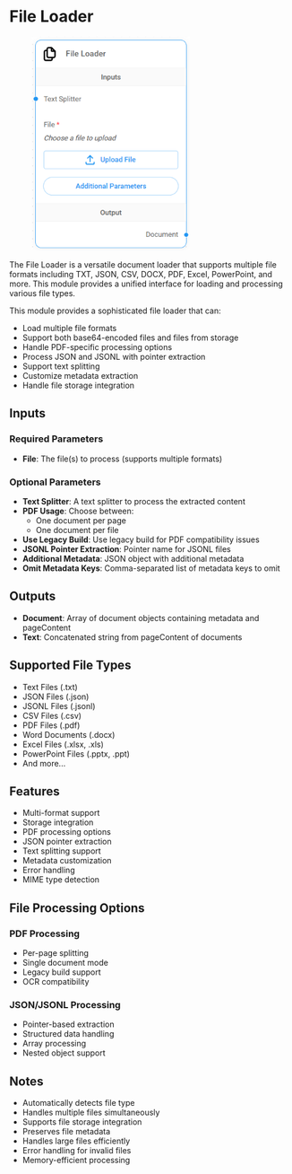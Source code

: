 # File Loader

<figure><img src="../../../.gitbook/assets/image (1) (1) (1) (1) (1) (1) (1) (1) (1).png" alt="" width="282"><figcaption></figcaption></figure>

The File Loader is a versatile document loader that supports multiple file formats including TXT, JSON, CSV, DOCX, PDF, Excel, PowerPoint, and more. This module provides a unified interface for loading and processing various file types.

This module provides a sophisticated file loader that can:
- Load multiple file formats
- Support both base64-encoded files and files from storage
- Handle PDF-specific processing options
- Process JSON and JSONL with pointer extraction
- Support text splitting
- Customize metadata extraction
- Handle file storage integration

## Inputs

### Required Parameters
- **File**: The file(s) to process (supports multiple formats)

### Optional Parameters
- **Text Splitter**: A text splitter to process the extracted content
- **PDF Usage**: Choose between:
  - One document per page
  - One document per file
- **Use Legacy Build**: Use legacy build for PDF compatibility issues
- **JSONL Pointer Extraction**: Pointer name for JSONL files
- **Additional Metadata**: JSON object with additional metadata
- **Omit Metadata Keys**: Comma-separated list of metadata keys to omit

## Outputs

- **Document**: Array of document objects containing metadata and pageContent
- **Text**: Concatenated string from pageContent of documents

## Supported File Types
- Text Files (.txt)
- JSON Files (.json)
- JSONL Files (.jsonl)
- CSV Files (.csv)
- PDF Files (.pdf)
- Word Documents (.docx)
- Excel Files (.xlsx, .xls)
- PowerPoint Files (.pptx, .ppt)
- And more...

## Features
- Multi-format support
- Storage integration
- PDF processing options
- JSON pointer extraction
- Text splitting support
- Metadata customization
- Error handling
- MIME type detection

## File Processing Options

### PDF Processing
- Per-page splitting
- Single document mode
- Legacy build support
- OCR compatibility

### JSON/JSONL Processing
- Pointer-based extraction
- Structured data handling
- Array processing
- Nested object support

## Notes
- Automatically detects file type
- Handles multiple files simultaneously
- Supports file storage integration
- Preserves file metadata
- Handles large files efficiently
- Error handling for invalid files
- Memory-efficient processing
